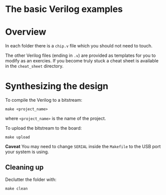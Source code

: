 # The basic Verilog examples

# Overview

In each folder there is a `chip.v` file which you should not need to touch.

The other Verilog files (ending in `.v`) are provided as templates for you to
modify as an exercies. If you become truly stuck a cheat sheet is available in
the `cheat_sheet` directory.

# Synthesizing the design

To compile the Verilog to a bitstream:
```
make <project_name>
```
where `<project_name>` is the name of the project.

To upload the bitstream to the board:
```
make upload
```
**Caveat** You may need to change `SERIAL` inside the `Makefile` to the USB
port your system is using.

## Cleaning up

Declutter the folder with:
```
make clean
```
